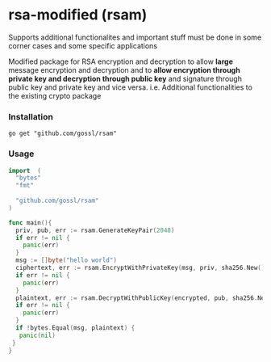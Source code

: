 # rsa-modified (rsam)

Supports additional functionalites and important stuff must be done in some corner cases and some specific applications

Modified package for RSA encryption and decryption to allow **large** message encryption and decryption and to **allow encryption through private key and decryption through public key** and signature through public key and private key and vice versa. i.e. Additional functionalities to the existing crypto package

### Installation 

```shell
go get "github.com/gossl/rsam"
```

### Usage

```go
import  (
  "bytes"
  "fmt"
  
  "github.com/gossl/rsam"
)

func main(){
  priv, pub, err := rsam.GenerateKeyPair(2048)
  if err != nil {
    panic(err)
  }
  msg := []byte("hello world")
  ciphertext, err := rsam.EncryptWithPrivateKey(msg, priv, sha256.New())
  if err != nil {
    panic(err)
  }
  plaintext, err := rsam.DecryptWithPublicKey(encrypted, pub, sha256.New())
  if err != nil {
    panic(err)
  }
  if !bytes.Equal(msg, plaintext) {
   panic(nil)
 }
}
```
